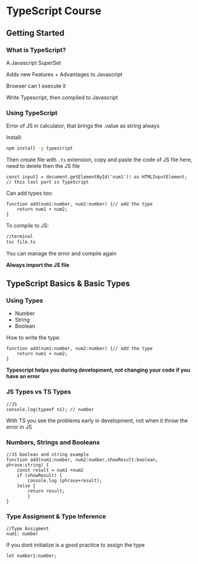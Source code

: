 
# TypeScript Course

## Getting Started

### What is TypeScript?

A Javascript SuperSet

Adds new Features + Advantages to Javascript

Browser can´t execute it

Write Typescript, then compiled to Javascript

### Using TypeScript

Error of JS in calculator, that brings the .value as string always

Install:
````bash
npm install -g typescript
````

Then create file with `.ts` extension, copy and paste the code of JS file here, need to delete then the JS file

````TS
const input1 = document.getElementById('num1')! as HTMLInputElement; // this last part is TypeScript
````
Can add types too:
````TS
function add(num1:number, num2:number) {// add the type
	return num1 + num2;
}
````

To compile to JS:

````bash
//terminal
tsc file.ts
````
You can manage the error and compile again

**Always import the JS file**

## TypeScript Basics & Basic Types

### Using Types

 - Number 
 - String
 - Boolean 

How to write the type:
````TS
function add(num1:number, num2:number) {// add the type
	return num1 + num2;
}
````
**Typescript helps you during development, not changing your code if you have an error**

### JS Types vs TS Types

````
//JS
console.log(typeof n1); // number
````

With TS you see the problems early in development, not when it throw the error in JS

### Numbers, Strings and Booleans

````
//JS boolean and string example
function add(num1:number, num2:number,showResult:boolean, phrase:string) {
	const result = num1 +num2
	if (showResult) {
		console.log (phrase+result);
	}else {
		return result;
		}
}
````

### Type Assigment & Type Inference

````
//Type Assigment
num1: number
````

If you dont initialize is a good practice to assign the type

````
let number1:number;
````
<!--stackedit_data:
eyJoaXN0b3J5IjpbLTY2Nzc0ODE4MiwyMDk0MTgxNTQ1LC0xOD
Y2ODc2MTQ3LC00MjUzMjg2NTIsLTEwMDEyNzU2MTQsLTIyMzAw
MTU0NywtMjAzNTQyOTMzNywtMTQzMTYyNjIyNCwxNTUzMTA0Nz
Y1LDE1Mjc3NTQ1MjksMTgxMjQzMTE2MCwtMTg3MTY3ODYyNSwx
NjYzMzcwMDM0LC0xNTQ0OTMzMTc1LC0xNTk2MzU2MzAwLDIwND
AyOTc2MjJdfQ==
-->
